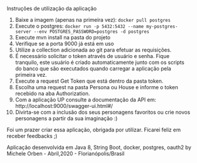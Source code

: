 

Instruções de utilização da aplicação

1.  Baixe a imagem (apenas na primeira vez): `docker pull postgres`
2.  Execute o postgres: `docker run -p 5432:5432 --name my-postgres-server --env POSTGRES_PASSWORD=postgres -d postgres`
3.  Execute mvn install na pasta do projeto
4.  Verifique se a porta 9000 já está em uso
5.  Utilize a collection adicionada ao git para efetuar as requisições.
6.  É necessário solicitar o token através de usuário e senha. Fique tranquilo, este usuário é criado automaticamente junto com os scripts do banco que são executados quando carregar a aplicação pela primeira vez.
7.  Execute a request Get Token que está dentro da pasta token.
8.  Escolha uma request na pasta Persona ou House e informe o token recebido na aba Authorization.
9.  Com a aplicação UP consulte a documentação da API em: http://localhost:9000/swagger-ui.html#/
10. Divirta-se com a inclusão dos seus personagens favoritos ou crie novos personagens a partir da sua imaginação :)

Foi um prazer criar essa aplicação, obrigada por utilizar. Ficarei feliz em receber feedbacks ;)



Aplicação desenvolvida em Java 8, String Boot, docker, postgres, oauth2 by Michele Orben - Abril,2020 - Florianópolis/Brasil

